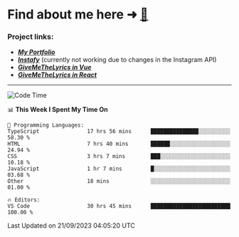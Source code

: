 # Find about me here ➜ [🧑](https://pauabella.dev)

### Project links:
- ***[My Portfolio](https://pauabella.dev)***
- ***[Instafy](https://instafy.me)*** (currently not working due to changes in the Instagram API)
- ***[GiveMeTheLyrics in Vue](https://lyrics.pauabella.dev)***
- ***[GiveMeTheLyrics in React](https://pauabella.dev/GiveMeTheLyrics)***

---
<!--START_SECTION:waka-->
![Code Time](http://img.shields.io/badge/Code%20Time-2%2C475%20hrs%2018%20mins-blue)

📊 **This Week I Spent My Time On** 

```text
💬 Programming Languages: 
TypeScript               17 hrs 56 mins      ███████████████░░░░░░░░░░   58.30 % 
HTML                     7 hrs 40 mins       ██████░░░░░░░░░░░░░░░░░░░   24.94 % 
CSS                      3 hrs 7 mins        ███░░░░░░░░░░░░░░░░░░░░░░   10.18 % 
JavaScript               1 hr 7 mins         █░░░░░░░░░░░░░░░░░░░░░░░░   03.68 % 
Other                    18 mins             ░░░░░░░░░░░░░░░░░░░░░░░░░   01.00 % 

🔥 Editors: 
VS Code                  30 hrs 45 mins      █████████████████████████   100.00 % 
```


 Last Updated on 21/09/2023 04:05:20 UTC
<!--END_SECTION:waka-->
